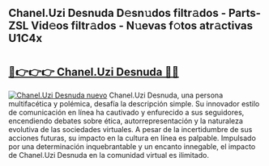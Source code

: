## Chanel.Uzi Desnuda D𝚎sn𝚞dos filtr𝚊dos - Parts-ZSL Vid𝚎os filtr𝚊dos - N𝚞evas f𝚘tos atr𝚊ctivas U1C4x

# <h2><a href="http://mb8j8kw.tromn.icu/?c=Chanel.Uzi+Desnuda">🔗👉👉👉 Chanel.Uzi Desnuda 🔗🔗</a></h2>

[![Chanel.Uzi Desnuda nuevo](https://i.imgur.com/pEAQMta.gif)](http://mb8j8kw.tromn.icu/?c=Chanel.Uzi+Desnuda)
Chanel.Uzi Desnuda, una persona multifacética y polémica, desafía la descripción simple. Su innovador estilo de comunicación en línea ha cautivado y enfurecido a sus seguidores, encendiendo debates sobre ética, autorrepresentación y la naturaleza evolutiva de las sociedades virtuales. A pesar de la incertidumbre de sus acciones futuras, su impacto en la cultura en línea es palpable. Impulsado por una determinación inquebrantable y un encanto innegable, el impacto de Chanel.Uzi Desnuda en la comunidad virtual es ilimitado.
